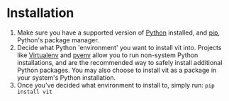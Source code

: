 # Installation

 1. Make sure you have a supported version of [Python](https://www.python.org) installed, and [pip](https://pypi.org/project/pip), Python's package manager.
 2. Decide what Python 'environment' you want to install vit into. Projects like [Virtualenv](https://virtualenv.pypa.io) and [pyenv](https://github.com/pyenv/pyenv) allow you to run non-system Python installations, and are the recommended way to safely install additional Python packages. You may also choose to install vit as a package in your system's Python installation.
 3. Once you've decided what environment to install to, simply run:
     ```pip install vit```
